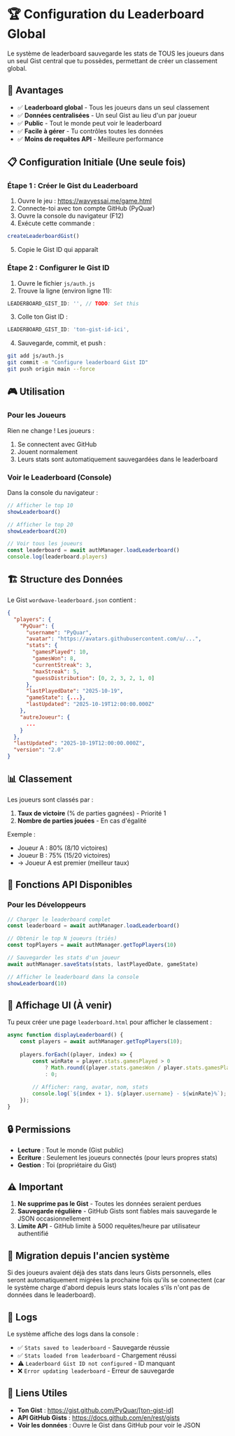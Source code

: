 # 🏆 Configuration du Leaderboard Global

Le système de leaderboard sauvegarde les stats de TOUS les joueurs dans un seul Gist central que tu possèdes, permettant de créer un classement global.

## 🎯 Avantages

- ✅ **Leaderboard global** - Tous les joueurs dans un seul classement
- ✅ **Données centralisées** - Un seul Gist au lieu d'un par joueur
- ✅ **Public** - Tout le monde peut voir le leaderboard
- ✅ **Facile à gérer** - Tu contrôles toutes les données
- ✅ **Moins de requêtes API** - Meilleure performance

## 📋 Configuration Initiale (Une seule fois)

### Étape 1 : Créer le Gist du Leaderboard

1. Ouvre le jeu : https://wavyessai.me/game.html
2. Connecte-toi avec ton compte GitHub (PyQuar)
3. Ouvre la console du navigateur (F12)
4. Exécute cette commande :

```javascript
createLeaderboardGist()
```

5. Copie le Gist ID qui apparaît

### Étape 2 : Configurer le Gist ID

1. Ouvre le fichier `js/auth.js`
2. Trouve la ligne (environ ligne 11):
```javascript
LEADERBOARD_GIST_ID: '', // TODO: Set this
```

3. Colle ton Gist ID :
```javascript
LEADERBOARD_GIST_ID: 'ton-gist-id-ici',
```

4. Sauvegarde, commit, et push :
```bash
git add js/auth.js
git commit -m "Configure leaderboard Gist ID"
git push origin main --force
```

## 🎮 Utilisation

### Pour les Joueurs

Rien ne change ! Les joueurs :
1. Se connectent avec GitHub
2. Jouent normalement
3. Leurs stats sont automatiquement sauvegardées dans le leaderboard

### Voir le Leaderboard (Console)

Dans la console du navigateur :

```javascript
// Afficher le top 10
showLeaderboard()

// Afficher le top 20
showLeaderboard(20)

// Voir tous les joueurs
const leaderboard = await authManager.loadLeaderboard()
console.log(leaderboard.players)
```

## 🏗️ Structure des Données

Le Gist `wordwave-leaderboard.json` contient :

```json
{
  "players": {
    "PyQuar": {
      "username": "PyQuar",
      "avatar": "https://avatars.githubusercontent.com/u/...",
      "stats": {
        "gamesPlayed": 10,
        "gamesWon": 8,
        "currentStreak": 3,
        "maxStreak": 5,
        "guessDistribution": [0, 2, 3, 2, 1, 0]
      },
      "lastPlayedDate": "2025-10-19",
      "gameState": {...},
      "lastUpdated": "2025-10-19T12:00:00.000Z"
    },
    "autreJoueur": {
      ...
    }
  },
  "lastUpdated": "2025-10-19T12:00:00.000Z",
  "version": "2.0"
}
```

## 📊 Classement

Les joueurs sont classés par :
1. **Taux de victoire** (% de parties gagnées) - Priorité 1
2. **Nombre de parties jouées** - En cas d'égalité

Exemple :
- Joueur A : 80% (8/10 victoires)
- Joueur B : 75% (15/20 victoires)
- → Joueur A est premier (meilleur taux)

## 🔧 Fonctions API Disponibles

### Pour les Développeurs

```javascript
// Charger le leaderboard complet
const leaderboard = await authManager.loadLeaderboard()

// Obtenir le top N joueurs (triés)
const topPlayers = await authManager.getTopPlayers(10)

// Sauvegarder les stats d'un joueur
await authManager.saveStats(stats, lastPlayedDate, gameState)

// Afficher le leaderboard dans la console
showLeaderboard(10)
```

## 🎨 Affichage UI (À venir)

Tu peux créer une page `leaderboard.html` pour afficher le classement :

```javascript
async function displayLeaderboard() {
    const players = await authManager.getTopPlayers(10);
    
    players.forEach((player, index) => {
        const winRate = player.stats.gamesPlayed > 0 
            ? Math.round((player.stats.gamesWon / player.stats.gamesPlayed) * 100)
            : 0;
            
        // Afficher: rang, avatar, nom, stats
        console.log(`${index + 1}. ${player.username} - ${winRate}%`);
    });
}
```

## 🔒 Permissions

- **Lecture** : Tout le monde (Gist public)
- **Écriture** : Seulement les joueurs connectés (pour leurs propres stats)
- **Gestion** : Toi (propriétaire du Gist)

## ⚠️ Important

1. **Ne supprime pas le Gist** - Toutes les données seraient perdues
2. **Sauvegarde régulière** - GitHub Gists sont fiables mais sauvegarde le JSON occasionnellement
3. **Limite API** - GitHub limite à 5000 requêtes/heure par utilisateur authentifié

## 🚀 Migration depuis l'ancien système

Si des joueurs avaient déjà des stats dans leurs Gists personnels, elles seront automatiquement migrées la prochaine fois qu'ils se connectent (car le système charge d'abord depuis leurs stats locales s'ils n'ont pas de données dans le leaderboard).

## 📝 Logs

Le système affiche des logs dans la console :
- ✅ `Stats saved to leaderboard` - Sauvegarde réussie
- ✅ `Stats loaded from leaderboard` - Chargement réussi
- ⚠️ `Leaderboard Gist ID not configured` - ID manquant
- ❌ `Error updating leaderboard` - Erreur de sauvegarde

## 🔗 Liens Utiles

- **Ton Gist** : https://gist.github.com/PyQuar/[ton-gist-id]
- **API GitHub Gists** : https://docs.github.com/en/rest/gists
- **Voir les données** : Ouvre le Gist dans GitHub pour voir le JSON

